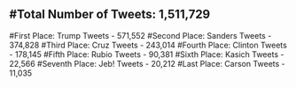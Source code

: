 #Total Number of Tweets: 1,511,729 
---
#First Place: Trump Tweets - 571,552
#Second Place: Sanders Tweets - 374,828
#Third Place: Cruz Tweets - 243,014
#Fourth Place: Clinton Tweets - 178,145
#Fifth Place: Rubio Tweets - 90,381
#Sixth Place: Kasich Tweets - 22,566
#Seventh Place: Jeb! Tweets - 20,212
#Last Place: Carson Tweets - 11,035

